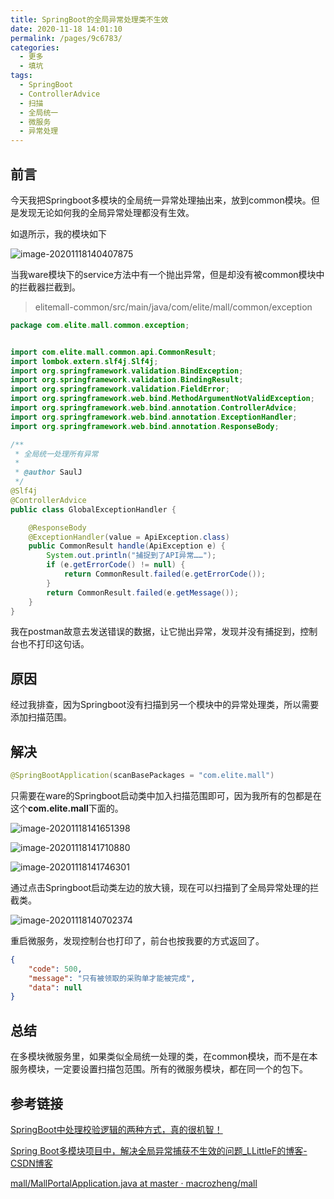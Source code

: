 ```yaml
---
title: SpringBoot的全局异常处理类不生效
date: 2020-11-18 14:01:10
permalink: /pages/9c6783/
categories:
  - 更多
  - 填坑
tags:
  - SpringBoot
  - ControllerAdvice
  - 扫描
  - 全局统一
  - 微服务
  - 异常处理
---
```


## 前言

今天我把Springboot多模块的全局统一异常处理抽出来，放到common模块。但是发现无论如何我的全局异常处理都没有生效。

如退所示，我的模块如下

![image-20201118140407875](https://raw.githubusercontent.com/SaulJWu/images/main/20201118140407.png)

当我ware模块下的service方法中有一个抛出异常，但是却没有被common模块中的拦截器拦截到。

> elitemall-common/src/main/java/com/elite/mall/common/exception

~~~java
package com.elite.mall.common.exception;


import com.elite.mall.common.api.CommonResult;
import lombok.extern.slf4j.Slf4j;
import org.springframework.validation.BindException;
import org.springframework.validation.BindingResult;
import org.springframework.validation.FieldError;
import org.springframework.web.bind.MethodArgumentNotValidException;
import org.springframework.web.bind.annotation.ControllerAdvice;
import org.springframework.web.bind.annotation.ExceptionHandler;
import org.springframework.web.bind.annotation.ResponseBody;

/**
 * 全局统一处理所有异常
 *
 * @author SaulJ
 */
@Slf4j
@ControllerAdvice
public class GlobalExceptionHandler {

    @ResponseBody
    @ExceptionHandler(value = ApiException.class)
    public CommonResult handle(ApiException e) {
        System.out.println("捕捉到了API异常……");
        if (e.getErrorCode() != null) {
            return CommonResult.failed(e.getErrorCode());
        }
        return CommonResult.failed(e.getMessage());
    }
}
~~~

我在postman故意去发送错误的数据，让它抛出异常，发现并没有捕捉到，控制台也不打印这句话。



## 原因

经过我排查，因为Springboot没有扫描到另一个模块中的异常处理类，所以需要添加扫描范围。



## 解决

~~~java
@SpringBootApplication(scanBasePackages = "com.elite.mall")
~~~

只需要在ware的Springboot启动类中加入扫描范围即可，因为我所有的包都是在这个**com.elite.mall**下面的。

![image-20201118141651398](https://raw.githubusercontent.com/SaulJWu/images/main/20201118141651.png)

![image-20201118141710880](https://raw.githubusercontent.com/SaulJWu/images/main/20201118141710.png)

![image-20201118141746301](https://raw.githubusercontent.com/SaulJWu/images/main/20201118144211.png)



通过点击Springboot启动类左边的放大镜，现在可以扫描到了全局异常处理的拦截类。

![image-20201118140702374](https://raw.githubusercontent.com/SaulJWu/images/main/20201118140702.png)



重启微服务，发现控制台也打印了，前台也按我要的方式返回了。

~~~json
{
    "code": 500,
    "message": "只有被领取的采购单才能被完成",
    "data": null
}
~~~



## 总结

在多模块微服务里，如果类似全局统一处理的类，在common模块，而不是在本服务模块，一定要设置扫描包范围。所有的微服务模块，都在同一个的包下。



## 参考链接

[SpringBoot中处理校验逻辑的两种方式，真的很机智！](https://juejin.im/post/6844904085942976519#heading-6)

[Spring Boot多模块项目中，解决全局异常捕获不生效的问题_LLittleF的博客-CSDN博客](https://blog.csdn.net/LLittleF/article/details/107200368)

[mall/MallPortalApplication.java at master · macrozheng/mall](https://github.com/macrozheng/mall/blob/master/mall-portal/src/main/java/com/macro/mall/portal/MallPortalApplication.java)
